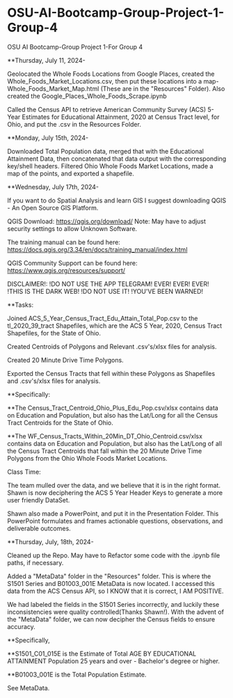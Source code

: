 # OSU-AI-Bootcamp-Group-Project-1-Group-4
OSU AI Bootcamp-Group Project 1-For Group 4


**Thursday, July 11, 2024-

Geolocated the Whole Foods Locations from Google Places, created the Whole_Foods_Market_Locations.csv, then put these locations into a map-Whole_Foods_Market_Map.html (These are in the "Resources" Folder). 
Also created the Google_Places_Whole_Foods_Scrape.ipynb

Called the Census API to retrieve American Community Survey (ACS) 5-Year Estimates
for Educational Attainment, 2020 at Census Tract level, for Ohio, and put the .csv in the Resources Folder.

**Monday, July 15th, 2024-

Downloaded Total Population data, merged that with the Educational Attainment Data, then concatenated that data output with the corresponding key/shell headers. Filtered Ohio Whole Foods Market Locations, made a map of the points, and exported a shapefile.

**Wednesday, July 17th, 2024-

If you want to do Spatial Analysis and learn GIS I suggest downloading QGIS - An Open Source GIS Platform.

QGIS Download: https://qgis.org/download/
Note: May have to adjust security settings to allow Unknown Software.

The training manual can be found here:
https://docs.qgis.org/3.34/en/docs/training_manual/index.html

QGIS Community Support can be found here:
https://www.qgis.org/resources/support/

DISCLAIMER!: !DO NOT USE THE APP TELEGRAM! EVER! EVER! EVER! 
!THIS IS THE DARK WEB! !DO NOT USE IT! !YOU'VE BEEN WARNED!

**Tasks:

Joined ACS_5_Year_Census_Tract_Edu_Attain_Total_Pop.csv to the tl_2020_39_tract Shapefiles, which are the ACS 5 Year, 2020, Census Tract Shapefiles, for the State of Ohio.

Created Centroids of Polygons and Relevant .csv's/xlsx files for analysis.

Created 20 Minute Drive Time Polygons.

Exported the Census Tracts that fell within these Polygons as Shapefiles and .csv's/xlsx files for analysis.

**Specifically:

**The Census_Tract_Centroid_Ohio_Plus_Edu_Pop.csv/xlsx contains data on Education and Population, but also has the Lat/Long for all the Census Tract Centroids for the State of Ohio.

**The WF_Census_Tracts_Within_20Min_DT_Ohio_Centroid.csv/xlsx contains data on Education and Population, but also has the Lat/Long of all the Census Tract Centroids that fall within
the 20 Minute Drive Time Polygons from the Ohio Whole Foods Market Locations.

Class Time:

The team mulled over the data, and we believe that it is in the right format. Shawn is now deciphering the ACS 5 Year Header Keys to generate a more user friendly DataSet.

Shawn also made a PowerPoint, and put it in the Presentation Folder.
This PowerPoint formulates and frames actionable questions, observations, and deliverable outcomes.

**Thursday, July, 18th, 2024-

Cleaned up the Repo. May have to Refactor some code with the .ipynb file paths, if necessary.

Added a "MetaData" folder in the "Resources" folder. This is where the S1501 Series and B01003_001E MetaData is now located. I accessed this data from the ACS Census API, so I KNOW that it is correct, I AM POSITIVE.

We had labeled the fields in the S1501 Series incorrectly, and luckily these inconsistencies were quality controlled(Thanks Shawn!). With the advent of the "MetaData" folder, we can now decipher the Census fields to ensure accuracy. 

**Specifically, 

**S1501_C01_015E is the Estimate of Total AGE BY EDUCATIONAL ATTAINMENT Population 25 years and over - Bachelor's degree or higher.

**B01003_001E is the Total Population Estimate.

See MetaData.
